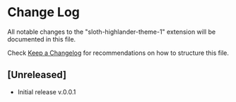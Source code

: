 # Change Log

All notable changes to the "sloth-highlander-theme-1" extension will be documented in this file.

Check [Keep a Changelog](http://keepachangelog.com/) for recommendations on how to structure this file.

## [Unreleased]

- Initial release v.0.0.1
